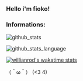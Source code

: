 ### Hello i'm fioko!

### Informations:

![github_stats](https://github-readme-stats.vercel.app/api?username=dolcej0lly&show_icons=true&theme=radical)

![github_stats_language](https://github-readme-stats.vercel.app/api/top-langs/?username=dolcej0lly&theme=radical&layout=compact)

<!-- [![Readme Card](https://github-readme-stats.vercel.app/api/pin/?username=dolcej0lly&repo=github-readme-stats)](https://github.com/DolceJ0Lly/DolceJ0Lly)  DO NOT USE-->

[![willianrod's wakatime stats](https://github-readme-stats.vercel.app/api/wakatime?username=dolcej0lly)](https://github.com/anuraghazra/github-readme-stats)


（＾ω＾） (<3 4)
